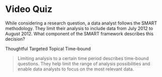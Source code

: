 # Video Quiz
While considering a research question, a data analyst follows the SMART methodology. They limit their analysis to include data from July 2012 to August 2012. What component of the SMART framework describes this decision?

Thoughtful
Targeted
Topical
Time-bound

> Limiting analysis to a certain time period describes time-bound questions. They help limit the range of analysis possibilities and enable data analysts to focus on the most relevant data.
